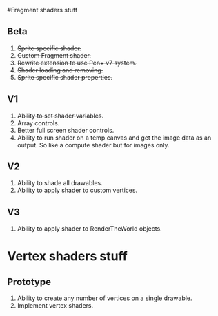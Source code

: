 #Fragment shaders stuff

## Beta

1. ~~Sprite specific shader.~~
2. ~~Custom Fragment shader.~~
3. ~~Rewrite extension to use Pen+ v7 system.~~
4. ~~Shader loading and removing.~~
5. ~~Sprite specific shader properties.~~

## V1

1. ~~Ability to set shader variables.~~
2. Array controls.
3. Better full screen shader controls.
4. Ability to run shader on a temp canvas and get the image data as an output. So like a compute shader but for images only.

## V2

1. Ability to shade all drawables.
2. Ability to apply shader to custom vertices.

## V3
1. Ability to apply shader to RenderTheWorld objects.

# Vertex shaders stuff

## Prototype

1. Ability to create any number of vertices on a single drawable.
2. Implement vertex shaders.

